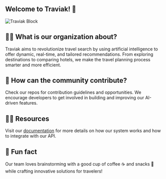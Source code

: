 ## Welcome to Traviak! 👋

![Traviak Block](https://github.com/user-attachments/assets/9eb605da-c6e2-452c-8918-5eba332c1d10)


## 🙋‍♀️ **What is our organization about?**
Traviak aims to revolutionize travel search by using artificial intelligence to offer dynamic, real-time, and tailored recommendations. From exploring destinations to comparing hotels, we make the travel planning process smarter and more efficient.

## 🌈 **How can the community contribute?**
Check our repos for contribution guidelines and opportunities. We encourage developers to get involved in building and improving our AI-driven features.

## 👩‍💻 **Resources**
Visit our [documentation](https://github.com/traviak-dev/) for more details on how our system works and how to integrate with our API.

## 🍿 **Fun fact**
Our team loves brainstorming with a good cup of coffee ☕ and snacks 🍩 while crafting innovative solutions for travelers!
